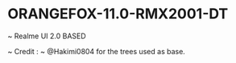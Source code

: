 # ORANGEFOX-11.0-RMX2001-DT
~ Realme UI 2.0 BASED

~ Credit :
~ @Hakimi0804 for the trees used as base.
